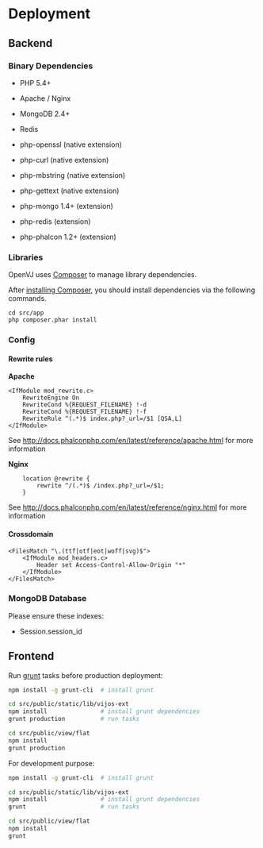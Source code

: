 # Deployment

## Backend

### Binary Dependencies

- PHP 5.4+

- Apache / Nginx

- MongoDB 2.4+

- Redis

- php-openssl (native extension)

- php-curl (native extension)

- php-mbstring (native extension)

- php-gettext (native extension)

- php-mongo 1.4+ (extension)

- php-redis (extension)

- php-phalcon 1.2+ (extension)

### Libraries

OpenVJ uses [Composer](http://getcomposer.org/) to manage library dependencies.

After [installing Composer](http://getcomposer.org/doc/00-intro.md), you should install dependencies via the following commands.

```
cd src/app
php composer.phar install
```

### Config

#### Rewrite rules

**Apache**

```
<IfModule mod_rewrite.c>
    RewriteEngine On
    RewriteCond %{REQUEST_FILENAME} !-d
    RewriteCond %{REQUEST_FILENAME} !-f
    RewriteRule ^(.*)$ index.php?_url=/$1 [QSA,L]
</IfModule>
```

See http://docs.phalconphp.com/en/latest/reference/apache.html for more information

**Nginx**

```
    location @rewrite {
        rewrite ^/(.*)$ /index.php?_url=/$1;
    }
```

See http://docs.phalconphp.com/en/latest/reference/nginx.html for more information

#### Crossdomain

```
<FilesMatch "\.(ttf|otf|eot|woff|svg)$">
    <IfModule mod_headers.c>
        Header set Access-Control-Allow-Origin "*"
    </IfModule>
</FilesMatch>
```

### MongoDB Database

Please ensure these indexes:

- Session.session_id

## Frontend

Run [grunt](http://gruntjs.com/getting-started) tasks before production deployment:

```bash
npm install -g grunt-cli  # install grunt

cd src/public/static/lib/vijos-ext
npm install               # install grunt dependencies
grunt production          # run tasks

cd src/public/view/flat
npm install
grunt production
```

For development purpose:

```bash
npm install -g grunt-cli  # install grunt

cd src/public/static/lib/vijos-ext
npm install               # install grunt dependencies
grunt                     # run tasks

cd src/public/view/flat
npm install
grunt
```